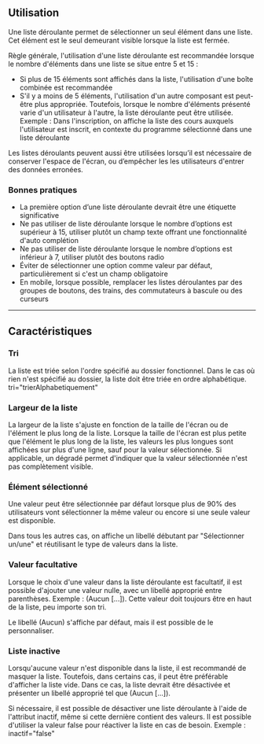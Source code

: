 ## Utilisation
Une liste déroulante permet de sélectionner un seul élément dans une liste. Cet élément est le seul demeurant visible lorsque la liste est fermée.

Règle générale, l'utilisation d'une liste déroulante est recommandée lorsque le nombre d'éléments dans une liste se situe entre 5 et 15 :
* Si plus de 15 éléments sont affichés dans la liste, l'utilisation d'une boîte combinée est recommandée
* S'il y a moins de 5 éléments, l'utilisation d'un autre composant est peut-être plus appropriée. Toutefois, lorsque le nombre d'éléments présenté varie d'un utilisateur à l'autre, la liste déroulante peut être utilisée. Exemple : Dans l'inscription, on affiche la liste des cours auxquels l'utilisateur est inscrit, en contexte du programme sélectionné dans une liste déroulante

Les listes déroulants peuvent aussi être utilisées lorsqu’il est nécessaire de conserver l'espace de l'écran, ou d’empêcher les les utilisateurs d'entrer des données erronées.

### Bonnes pratiques
* La première option d’une liste déroulante devrait être une étiquette significative
* Ne pas utiliser de liste déroulante lorsque le nombre d’options est supérieur à 15, utiliser plutôt un champ texte offrant une fonctionnalité d'auto complétion
* Ne pas utiliser de liste déroulante lorsque le nombre d’options est inférieur à 7, utiliser plutôt des boutons radio
* Éviter de sélectionner une option comme valeur par défaut, particulièrement si c'est un champ obligatoire
* En mobile, lorsque possible, remplacer les listes déroulantes par des groupes de boutons, des trains, des commutateurs à bascule ou des curseurs

---
## Caractéristiques
### Tri
La liste est triée selon l'ordre spécifié au dossier fonctionnel. Dans le cas où rien n'est spécifié au dossier, la liste doit être triée en ordre alphabétique.
tri="trierAlphabetiquement"

### Largeur de la liste
La largeur de la liste s'ajuste en fonction de la taille de l'écran ou de l'élément le plus long de la liste. Lorsque la taille de l'écran est plus petite que l'élément le plus long de la liste, les valeurs les plus longues sont affichées sur plus d'une ligne, sauf pour la valeur sélectionnée. Si applicable, un dégradé permet d'indiquer que la valeur sélectionnée n'est pas complètement visible.

### Élément sélectionné
Une valeur peut être sélectionnée par défaut lorsque plus de 90% des utilisateurs vont sélectionner la même valeur ou encore si une seule valeur est disponible.

Dans tous les autres cas, on affiche un libellé débutant par "Sélectionner un/une" et réutilisant le type de valeurs dans la liste.

### Valeur facultative
Lorsque le choix d'une valeur dans la liste déroulante est facultatif, il est possible d'ajouter une valeur nulle, avec un libellé approprié entre parenthèses. Exemple : (Aucun [...]). Cette valeur doit toujours être en haut de la liste, peu importe son tri.

Le libellé (Aucun) s'affiche par défaut, mais il est possible de le personnaliser.

### Liste inactive
Lorsqu'aucune valeur n'est disponible dans la liste, il est recommandé de masquer la liste. Toutefois, dans certains cas, il peut être préférable d'afficher la liste vide. Dans ce cas, la liste devrait être désactivée et présenter un libellé approprié tel que (Aucun [...]).

Si nécessaire, il est possible de désactiver une liste déroulante à l'aide de l'attribut inactif, même si cette dernière contient des valeurs. Il est possible d'utiliser la valeur false pour réactiver la liste en cas de besoin. Exemple : inactif="false"